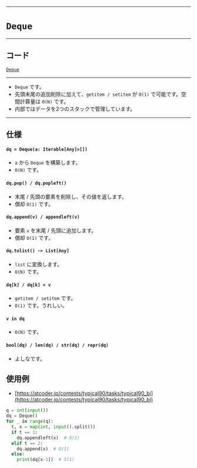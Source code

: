 ____

# `Deque`

____

## コード

[`Deque`](https://github.com/titanium-22/Library_py/blob/main/DataStructures/Deque/Deque.py)

____

- `Deque` です。
- 先頭末尾の追加削除に加えて、`getitem / setitem` が `Θ(1)` で可能です。空間計算量は `Θ(N)` です。
- 内部ではデータを2つのスタックで管理しています。

____

## 仕様

#### `dq = Deque(a: Iterable[Any]=[])`
- `a` から `Deque` を構築します。
- `O(N)` です。

#### `dq.pop() / dq.popleft()`
- 末尾 / 先頭の要素を削除し、その値を返します。
- 償却 `O(1)` です。

#### `dq.append(v) / appendleft(v)`
- 要素 `v` を末尾 / 先頭に追加します。
- 償却 `O(1)` です。

#### `dq.tolist() -> List[Any]`
- `list` に変換します。 
- `O(N)` です。

#### `dq[k] / dq[k] = v`
- `getitem / setitem` です。
- `O(1)` です。うれしい。

#### `v in dq`
- `O(N)` です。

#### `bool(dq) / len(dq) / str(dq) / repr(dq)`
- よしなです。


## 使用例

- [https://atcoder.jp/contests/typical90/tasks/typical90_bi](https://atcoder.jp/contests/typical90/tasks/typical90_bi)

```python
q = int(input())
dq = Deque()
for _ in range(q):
  t, x = map(int, input().split())
  if t == 1:
    dq.appendleft(x)  # O(1)
  elif t == 2:
    dq.append(x)  # O(1)
  else:
    print(dq[x-1])  # O(1)
```
